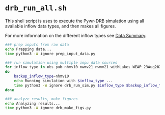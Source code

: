 # `drb_run_all.sh`

This shell script is uses to execute the Pywr-DRB simulation using all available inflow data types, and then makes all figures.

For more information on the different inflow types see [Data Summary](../Supplemental/data_summary.html).


```bash
### prep inputs from raw data
echo Prepping data...
time python3 -W ignore prep_input_data.py

### run simulation using multiple inpu data sources
for inflow_type in obs_pub nhmv10 nwmv21 nwmv21_withLakes WEAP_23Aug2022_gridmet
do
	backup_inflow_type=nhmv10
	echo Running simulation with $inflow_type ...
	time python3 -W ignore drb_run_sim.py $inflow_type $backup_inflow_type
done

### analyze results, make figures
echo Analyzing results...
time python3 -W ignore drb_make_figs.py
```
